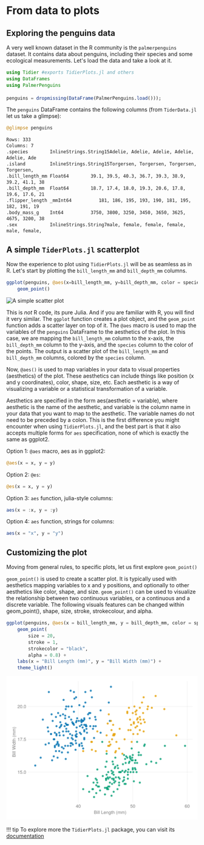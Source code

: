 # From data to plots

## Exploring the penguins data

A very well known dataset in the R community is the `palmerpenguins` dataset. It contains data about penguins, including their species and some ecological measurements. Let's load the data and take a look at it.

```julia
using Tidier #exports TidierPlots.jl and others
using DataFrames
using PalmerPenguins

penguins = dropmissing(DataFrame(PalmerPenguins.load()));
```

The `penguins` DataFrame contains the following columns (from `TiderData.jl` let us take a glimpse):

```julia
@glimpse penguins
```

```
Rows: 333
Columns: 7
.species        InlineStrings.String15Adelie, Adelie, Adelie, Adelie, Adelie, Ade
.island         InlineStrings.String15Torgersen, Torgersen, Torgersen, Torgersen,
.bill_length_mm Float64        39.1, 39.5, 40.3, 36.7, 39.3, 38.9, 39.2, 41.1, 38
.bill_depth_mm  Float64        18.7, 17.4, 18.0, 19.3, 20.6, 17.8, 19.6, 17.6, 21
.flipper_length _mmInt64          181, 186, 195, 193, 190, 181, 195, 182, 191, 19
.body_mass_g    Int64          3750, 3800, 3250, 3450, 3650, 3625, 4675, 3200, 38
.sex            InlineStrings.String7male, female, female, female, male, female,
```

## A simple `TiderPlots.jl` scatterplot

Now the experience to plot using `TidierPlots.jl` will be as seamless as in R. Let's start by plotting the `bill_length_mm` and `bill_depth_mm` columns.

```julia
ggplot(penguins, @aes(x=bill_length_mm, y=bill_depth_mm, color = species))+
    geom_point()
```

![A simple scatter plot](figs/scatter.png)

This is *not* R code, its pure Julia. And if you are familiar with R, you will find it very similar. The `ggplot` function creates a plot object, and the `geom_point` function adds a scatter layer on top of it. The `@aes` macro is used to map the variables of the `penguins` DataFrame to the aesthetics of the plot. In this case, we are mapping the `bill_length_mm` column to the x-axis, the `bill_depth_mm` column to the y-axis, and the `species` column to the color of the points. The output is a scatter plot of the `bill_length_mm` and `bill_depth_mm` columns, colored by the `species` column.

Now, `@aes()` is used to map variables in your data to visual properties (aesthetics) of the plot. These aesthetics can include things like position (x and y coordinates), color, shape, size, etc. Each aesthetic is a way of visualizing a variable or a statistical transformation of a variable.

Aesthetics are specified in the form aes(aesthetic = variable), where aesthetic is the name of the aesthetic, and variable is the column name in your data that you want to map to the aesthetic. The variable names do not need to be preceded by a colon. This is the first difference you might encounter when using `TidierPlots.jl`, and the best part is that it also accepts multiple forms for `aes` specification, none of which is exactly the same as ggplot2.

Option 1: `@aes` macro, aes as in ggplot2:

```julia
@aes(x = x, y = y)
```

Option 2: `@es`:

```julia
@es(x = x, y = y)
```

Option 3: `aes` function, julia-style columns:

```julia
aes(x = :x, y = :y)
```

Option 4: `aes` function, strings for columns:

```julia
aes(x = "x", y = "y")
```

## Customizing the plot

Moving from general rules, to specific plots, let us first explore `geom_point()`

`geom_point()` is used to create a scatter plot. It is typically used with aesthetics mapping variables to x and y positions, and optionally to other aesthetics like color, shape, and size. `geom_point()` can be used to visualize the relationship between two continuous variables, or a continuous and a discrete variable. The following visuals features can be changed within geom_point(), shape, size, stroke, strokecolour, and alpha.

```julia
ggplot(penguins, @aes(x = bill_length_mm, y = bill_depth_mm, color = species)) +
    geom_point( 
        size = 20,
        stroke = 1,
        strokecolor = "black",
        alpha = 0.8) +
    labs(x = "Bill Length (mm)", y = "Bill Width (mm)") +
    theme_light()
```

![Customized scatter plot](figs/customized-scatter.png)

!!! tip
    To explore more the `TidierPlots.jl` package, you can visit its [documentation](https://tidierorg.github.io/TidierPlots.jl/latest/)